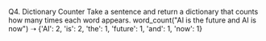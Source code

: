  Q4. Dictionary Counter
Take a sentence and return a dictionary that counts how many times each word appears.
word_count("AI is the future and AI is now") ➝ {'AI': 2, 'is': 2, 'the': 1, 'future': 1, 'and': 1, 'now': 1}
